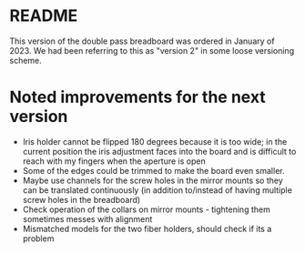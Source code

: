 # README

This version of the double pass breadboard was ordered in January of 2023.  We had been referring to this as "version 2" in some loose versioning scheme.


# Noted improvements for the next version


* Iris holder cannot be flipped 180 degrees because it is too wide; in the current position the iris adjustment faces into the board and is difficult to reach with my fingers when the aperture is open  
* Some of the edges could be trimmed to make the board even smaller.
* Maybe use channels for the screw holes in the mirror mounts so they can be translated continuously (in addition to/instead of having multiple screw holes in the breadboard)  
* Check operation of the collars on mirror mounts - tightening them sometimes messes with alignment  
*  Mismatched models for the two fiber holders, should check if its a problem
